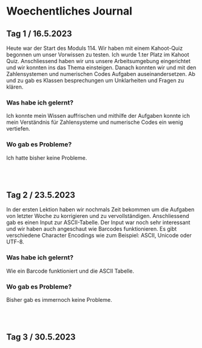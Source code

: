 # Woechentliches Journal
## Tag 1 / 16.5.2023
Heute war der Start des Moduls 114. Wir haben mit einem Kahoot-Quiz begonnen um unser Vorwissen zu testen. Ich wurde 1.ter Platz im Kahoot Quiz. Anschliessend haben wir uns
unsere Arbeitsumgebung eingerichtet und wir konnten ins das Thema einsteigen. Danach konnten wir und mit den Zahlensystemen und numerischen Codes Aufgaben auseinandersetzen. Ab und zu gab es Klassen besprechungen um Unklarheiten und Fragen zu klären.

### Was habe ich gelernt?
Ich konnte mein Wissen auffrischen und mithilfe der Aufgaben konnte ich mein Verständnis für Zahlensysteme und numerische Codes ein wenig vertiefen.

### Wo gab es Probleme?
Ich hatte bisher keine Probleme.

<br><br/>
## Tag 2 / 23.5.2023
In der ersten Lektion haben wir nochmals Zeit bekommen um die Aufgaben von letzter Woche zu korrigieren und zu vervollständigen. Anschliessend gab es einen Input zur ASCII-Tabelle. Der Input war noch sehr interessant und wir haben auch angeschaut wie Barcodes funktionieren. Es gibt verschiedene Character Encodings wie zum Beispiel: ASCII, Unicode oder UTF-8.

### Was habe ich gelernt?
Wie ein Barcode funktioniert und die ASCII Tabelle.

### Wo gab es Probleme?
Bisher gab es immernoch keine Probleme.

<br><br/>
## Tag 3 / 30.5.2023
